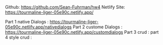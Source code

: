 Github: https://github.com/Sean-Fuhrman/hw4
Netlify Site: https://tourmaline-liger-05e90c.netlify.app/

Part 1 native Dialogs : https://tourmaline-liger-05e90c.netlify.app/nativedialogs
Part 2 custome Dialogs : https://tourmaline-liger-05e90c.netlify.app/customdialogs
Part 3 crud :
part 4 style crud : 